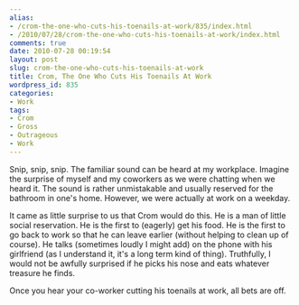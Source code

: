 ```yaml
---
alias:
- /crom-the-one-who-cuts-his-toenails-at-work/835/index.html
- /2010/07/28/crom-the-one-who-cuts-his-toenails-at-work/index.html
comments: true
date: 2010-07-28 00:19:54
layout: post
slug: crom-the-one-who-cuts-his-toenails-at-work
title: Crom, The One Who Cuts His Toenails At Work
wordpress_id: 835
categories:
- Work
tags:
- Crom
- Gross
- Outrageous
- Work
---
```


Snip, snip, snip.  The familiar sound can be heard at my workplace.  Imagine the surprise of myself and my coworkers as we were chatting when we heard it.  The sound is rather unmistakable and usually reserved for the bathroom in one's home.  However, we were actually at work on a weekday.

It came as little surprise to us that Crom would do this.  He is a man of little social reservation.  He is the first to (eagerly) get his food.  He is the first to go back to work so that he can leave earlier (without helping to clean up of course).  He talks (sometimes loudly I might add) on the phone with his girlfriend (as I understand it, it's a long term kind of thing).  Truthfully, I would not be awfully surprised if he picks his nose and eats whatever treasure he finds.

Once you hear your co-worker cutting his toenails at work, all bets are off.
